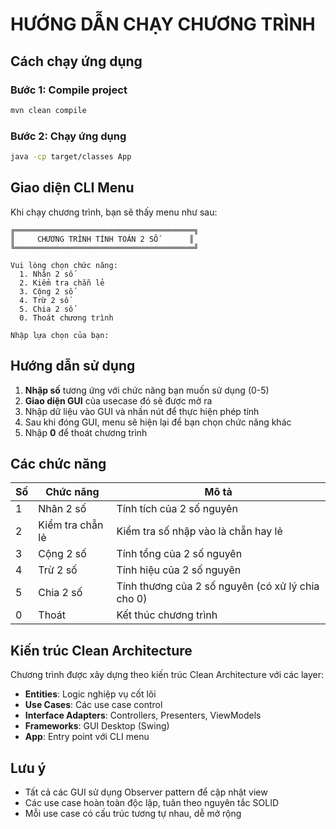 # HƯỚNG DẪN CHẠY CHƯƠNG TRÌNH

## Cách chạy ứng dụng

### Bước 1: Compile project
```bash
mvn clean compile
```

### Bước 2: Chạy ứng dụng
```bash
java -cp target/classes App
```

## Giao diện CLI Menu

Khi chạy chương trình, bạn sẽ thấy menu như sau:

```
╔════════════════════════════════════════╗
║     CHƯƠNG TRÌNH TÍNH TOÁN 2 SỐ       ║
╚════════════════════════════════════════╝

Vui lòng chọn chức năng:
  1. Nhân 2 số
  2. Kiểm tra chẵn lẻ
  3. Cộng 2 số
  4. Trừ 2 số
  5. Chia 2 số
  0. Thoát chương trình

Nhập lựa chọn của bạn:
```

## Hướng dẫn sử dụng

1. **Nhập số** tương ứng với chức năng bạn muốn sử dụng (0-5)
2. **Giao diện GUI** của usecase đó sẽ được mở ra
3. Nhập dữ liệu vào GUI và nhấn nút để thực hiện phép tính
4. Sau khi đóng GUI, menu sẽ hiện lại để bạn chọn chức năng khác
5. Nhập **0** để thoát chương trình

## Các chức năng

| Số | Chức năng | Mô tả |
|---|-----------|-------|
| 1 | Nhân 2 số | Tính tích của 2 số nguyên |
| 2 | Kiểm tra chẵn lẻ | Kiểm tra số nhập vào là chẵn hay lẻ |
| 3 | Cộng 2 số | Tính tổng của 2 số nguyên |
| 4 | Trừ 2 số | Tính hiệu của 2 số nguyên |
| 5 | Chia 2 số | Tính thương của 2 số nguyên (có xử lý chia cho 0) |
| 0 | Thoát | Kết thúc chương trình |

## Kiến trúc Clean Architecture

Chương trình được xây dựng theo kiến trúc Clean Architecture với các layer:

- **Entities**: Logic nghiệp vụ cốt lõi
- **Use Cases**: Các use case control
- **Interface Adapters**: Controllers, Presenters, ViewModels
- **Frameworks**: GUI Desktop (Swing)
- **App**: Entry point với CLI menu

## Lưu ý

- Tất cả các GUI sử dụng Observer pattern để cập nhật view
- Các use case hoàn toàn độc lập, tuân theo nguyên tắc SOLID
- Mỗi use case có cấu trúc tương tự nhau, dễ mở rộng
